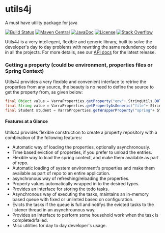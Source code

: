 # utils4j
A must have utility package for java


[![Build Status](https://travis-ci.org/varra4u/utils4j.svg)](https://travis-ci.org/varra4u/utils4j)
[![Maven Central](https://maven-badges.herokuapp.com/maven-central/com.github.varra4u/utils4j/badge.svg)](https://maven-badges.herokuapp.com/maven-central/com.github.varra4u/utils4j)
[![JavaDoc](https://javadoc-emblem.rhcloud.com/doc/com.github.varra4u/utils4j/badge.svg)](http://www.javadoc.io/doc/com.github.varra4u/utils4j)
[![License](http://img.shields.io/:license-apache-brightgreen.svg)](http://www.apache.org/licenses/LICENSE-2.0.html)
[![Stack Overflow](https://img.shields.io/:stack%20overflow-utils4j-brightgreen.svg)](http://stackoverflow.com/questions/tagged/utils4j)

Utils4J is a very intellegent, flexible and generic library, built to solve the developer's day to day problems with rewriting the same redundency code in all the projects. For more details, see our [API docs][javadoc] for the latest release.

### Getting a property (could be environment, properties files or Spring Context)

Utils4J provides a very flexible and convenient interface to retrive the properties from any source, the beauty is no need to define the source to get the property from, as given below:

```java
final Object value = VarraProperties.getProperty("env"+ StringUtils.DOT + "property" + StringUtils.DOT + "name");
final String value = VarraProperties.getPropertyAsGeneric("file"+ StringUtils.DOT + "property" + StringUtils.DOT + "name");
final Student student = VarraProperties.getWrapperProperty("spring"+ StringUtils.DOT + "student", Student.class);
```

#### Features at a Glance

Utils4J provides flexible construction to create a property repository with a combination of the following features:

 * Automatic way of loading the properties, optionally asynchronously.
 * Time based eviction of properties, if you prefer to unload the entries.
 * Flexible way to load the spring context, and make them available as part of repo.
 * Automatic loading of system environment's properties and make them available as part of repo to an entire application.
 * asynchronous way of refreshing/reloading the properties.
 * Property values automatically wrapped in to the desired types.
 * Provides an interface for storing the todo tasks.
 * Asynchronous way of executing the tasks, maintains an in-memory based queue with fixed or unlimted based on configuration.
 * Evicts the tasks if the queue is full and notifys the evicted tasks to the listener thread in an asynchrounous way.
 * Provides an interface to perform some household work when the task is completed/failed.
 * Misc utilities for day to day developer's usage.


[javadoc]: https://www.javadoc.io/doc/com.github.varra4u/utils4j
